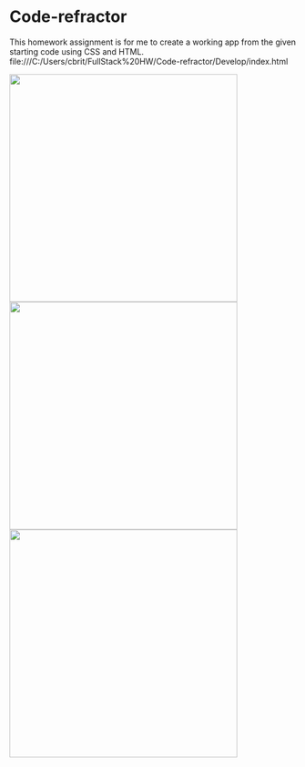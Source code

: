 # Code-refractor
This homework assignment is for me to create a working app from the given starting code using CSS and HTML.
file:///C:/Users/cbrit/FullStack%20HW/Code-refractor/Develop/index.html
<div>
<align="center">
    <img src="C:\Users\cbrit\FullStack HW\Code-refractor\Develop/ws1.jpg" width="400px">
    <img src="C:\Users\cbrit\FullStack HW\Code-refractor\Develop/ws2.jpg" width="400px">
    <img src="C:\Users\cbrit\FullStack HW\Code-refractor\Develop/ws3.jpg" width="400px">
    </img> 
</div>